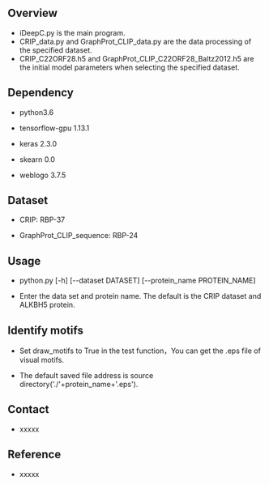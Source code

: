 ## Overview

* iDeepC.py is the main program.
* CRIP_data.py and GraphProt_CLIP_data.py are the data processing of the specified dataset.
* CRIP_C22ORF28.h5 and GraphProt_CLIP_C22ORF28_Baltz2012.h5 are the initial model parameters when selecting the specified dataset.

## Dependency

* python3.6

* tensorflow-gpu 1.13.1

* keras 2.3.0

* skearn 0.0

* weblogo 3.7.5


## Dataset

* CRIP: RBP-37

* GraphProt_CLIP_sequence: RBP-24


## Usage

* python.py [-h] [--dataset DATASET] [--protein_name PROTEIN_NAME]

* Enter the data set and protein name. The default is the CRIP dataset and ALKBH5 protein.



## Identify motifs

* Set draw_motifs to True in the test function，You can get the .eps file of visual motifs.

* The default saved file address is source directory('./'+protein_name+'.eps').



## Contact
* xxxxx

## Reference
* xxxxx


